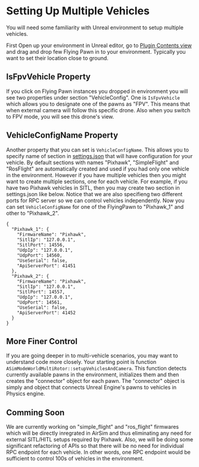 # Setting Up Multiple Vehicles

You will need some familiarity with Unreal environment to setup multiple vehicles. 

First Open up your environment in Unreal editor, go to [Plugin Contents view](working_with_plugin_contents.md) and drag and drop few Flying Pawn in to your environment. Typically you want to set their location close to ground. 

## IsFpvVehicle Property

If you click on Flying Pawn instances you dropped in environment you will see two properties under section "VehicleConfig". One is `IsFpvVehicle` which allows you to designate one of the pawns as "FPV". This means that when external camera will
follow this specific drone. Also when you switch to FPV mode, you will see this drone's view. 

## VehicleConfigName Property

Another property that you can set is `VehicleConfigName`. This allows you to specify name of section in [settings.json](settings.md) that will have configuration for your vehicle. By default sections with names "Pixhawk", "SimpleFlight" and "RosFlight" are automatically created and used if you had only one vehicle in the environment. However if you have multiple vehicles then you might want to create multiple sections, one for each vehicle. For example, if you have two Pixhawk vehicles in SITL, then you may create two section in settings.json like below. Notice that we are also specifieng two different ports for RPC server so we can control vehicles independently. Now you can set `VehicleConfigName` for one of the FlyingPawn to "Pixhawk_1" and other to "Pixhawk_2".

```
{
  "Pixhawk_1": {
    "FirmwareName": "Pixhawk",
    "SitlIp": "127.0.0.1",
    "SitlPort": 14556,
    "UdpIp": "127.0.0.1",
    "UdpPort": 14560,
    "UseSerial": false,
    "ApiServerPort": 41451
  },
  "Pixhawk_2": {
    "FirmwareName": "Pixhawk",
    "SitlIp": "127.0.0.1",
    "SitlPort": 14557,
    "UdpIp": "127.0.0.1",
    "UdpPort": 14561,
    "UseSerial": false,
    "ApiServerPort": 41452
  }
}
```

## More Finer Control

If you are going deeper in to multi-vehicle scenarios, you may want to understand code more closely. Your starting point is function `ASimModeWorldMultiRotor::setupVehiclesAndCamera`. This function detects currently available pawns in the environment, initializes them and then
creates the "connector" object for each pawn. The "connector" object is simply and object that connects Unreal Engine's pawns to vehicles in Physics engine.

## Comming Soon

We are currently working on "simple_flight" and "ros_flight" firmwares which will be directly inregrated in AirSim and thus eliminating any need for external SITL/HITL setups required by Pixhawk. Also, we will be doing some significant refactoring of APIs so that there will be no need for individual RPC endpoint for each vehicle. In other words, one RPC endpoint would be sufficient to control 100s of vehicles in the environment.